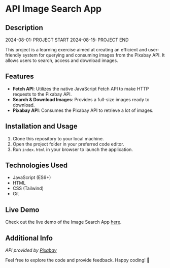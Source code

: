 # API Image Search App

## Description

2024-08-01: PROJECT START
2024-08-15: PROJECT END

This project is a learning exercise aimed at creating an efficient and user-friendly system for querying and consuming images from the Pixabay API. It allows users to search, access and download images.

## Features

- **Fetch API**: Utilizes the native JavaScript Fetch API to make HTTP requests to the Pixabay API.
- **Search & Download Images**: Provides a full-size images ready to download.
- **Pixabay API**: Consumes the Pixabay API to retrieve a lot of images.

## Installation and Usage

1. Clone this repository to your local machine.
2. Open the project folder in your preferred code editor.
3. Run `index.html` in your browser to launch the application.

## Technologies Used

- JavaScript (ES6+)
- HTML
- CSS (Tailwind)
- Git

## Live Demo

Check out the live demo of the Image Search App [here](https://arturohdzg.github.io/JS-API-Image-Search-App/).

## Additional Info

_API provided by [Pixabay](https://pixabay.com/)_

Feel free to explore the code and provide feedback. Happy coding! 🚀
